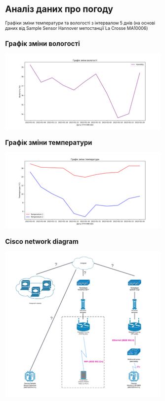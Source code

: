 # Аналіз даних про погоду
Графіки зміни температури та вологості з інтервалом 5 днів (на основі даних від Sample Sensor Hannover метостанції La Crosse MA10006)

## Графік зміни вологості
![Графік зміни вологості](https://github.com/alinaHinzhulBSNU/WeatherDataAnalysis/blob/main/Diagrams/Figure_1.png)

## Графік зміни температури
![Графік зміни температури](https://github.com/alinaHinzhulBSNU/WeatherDataAnalysis/blob/main/Diagrams/Figure_2.png)

## Cisco network diagram
![Cisco network diagram](https://github.com/alinaHinzhulBSNU/WeatherDataAnalysis/blob/main/Diagrams/Cisco%20network%20diagram.png)
